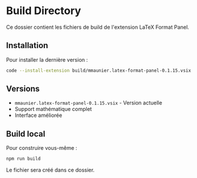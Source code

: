 # Build Directory

Ce dossier contient les fichiers de build de l'extension LaTeX Format Panel.

## Installation

Pour installer la dernière version :

```bash
code --install-extension build/mmaunier.latex-format-panel-0.1.15.vsix
```

## Versions

- `mmaunier.latex-format-panel-0.1.15.vsix` - Version actuelle
- Support mathématique complet
- Interface améliorée

## Build local

Pour construire vous-même :

```bash
npm run build
```

Le fichier sera créé dans ce dossier.